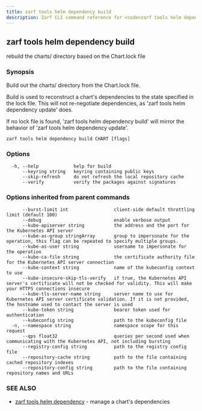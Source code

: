 ```yaml
---
title: zarf tools helm dependency build
description: Zarf CLI command reference for <code>zarf tools helm dependency build</code>.
---
```


## zarf tools helm dependency build

rebuild the charts/ directory based on the Chart.lock file

### Synopsis


Build out the charts/ directory from the Chart.lock file.

Build is used to reconstruct a chart's dependencies to the state specified in
the lock file. This will not re-negotiate dependencies, as 'zarf tools helm dependency update'
does.

If no lock file is found, 'zarf tools helm dependency build' will mirror the behavior
of 'zarf tools helm dependency update'.


```
zarf tools helm dependency build CHART [flags]
```

### Options

```
  -h, --help             help for build
      --keyring string   keyring containing public keys
      --skip-refresh     do not refresh the local repository cache
      --verify           verify the packages against signatures
```

### Options inherited from parent commands

```
      --burst-limit int                 client-side default throttling limit (default 100)
      --debug                           enable verbose output
      --kube-apiserver string           the address and the port for the Kubernetes API server
      --kube-as-group stringArray       group to impersonate for the operation, this flag can be repeated to specify multiple groups.
      --kube-as-user string             username to impersonate for the operation
      --kube-ca-file string             the certificate authority file for the Kubernetes API server connection
      --kube-context string             name of the kubeconfig context to use
      --kube-insecure-skip-tls-verify   if true, the Kubernetes API server's certificate will not be checked for validity. This will make your HTTPS connections insecure
      --kube-tls-server-name string     server name to use for Kubernetes API server certificate validation. If it is not provided, the hostname used to contact the server is used
      --kube-token string               bearer token used for authentication
      --kubeconfig string               path to the kubeconfig file
  -n, --namespace string                namespace scope for this request
      --qps float32                     queries per second used when communicating with the Kubernetes API, not including bursting
      --registry-config string          path to the registry config file
      --repository-cache string         path to the file containing cached repository indexes
      --repository-config string        path to the file containing repository names and URLs
```

### SEE ALSO

* [zarf tools helm dependency](/cli/commands/zarf_tools_helm_dependency/)	 - manage a chart's dependencies

